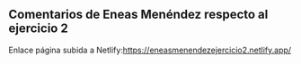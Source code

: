 ## Comentarios de Eneas Menéndez respecto al ejercicio 2

Enlace página subida a Netlify:https://eneasmenendezejercicio2.netlify.app/ 
